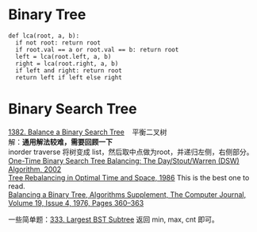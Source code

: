 
# Binary Tree
```Python3
def lca(root, a, b):
  if not root: return root
  if root.val == a or root.val == b: return root
  left = lca(root.left, a, b)
  right = lca(root.right, a, b)
  if left and right: return root
  return left if left else right
```

# Binary Search Tree
[1382. Balance a Binary Search Tree](https://leetcode.com/problems/balance-a-binary-search-tree/description/) &nbsp;&nbsp; 平衡二叉树<br/>
解：__通用解法较难，需要回顾一下__ <br/>
inorder traverse 将树变成 list，然后取中点做为root，并递归左侧，右侧部分。<br/>
[One-Time Binary Search Tree Balancing: The Day/Stout/Warren (DSW) Algorithm, 2002](https://web.archive.org/web/20220406184919/https://sci-hub.hkvisa.net/10.1145/820127.820173)<br/>
[Tree Rebalancing in Optimal Time and Space, 1986](http://web.eecs.umich.edu/~qstout/pap/CACM86.pdf) This is the best one to read.<br/>
[Balancing a Binary Tree, Algorithms Supplement, The Computer Journal, Volume 19, Issue 4, 1976, Pages 360–363](https://academic.oup.com/comjnl/article/19/4/360/326682)<br/>

一些简单题：[333. Largest BST Subtree](https://leetcode.com/problems/largest-bst-subtree/description/) 返回 min, max, cnt 即可。
